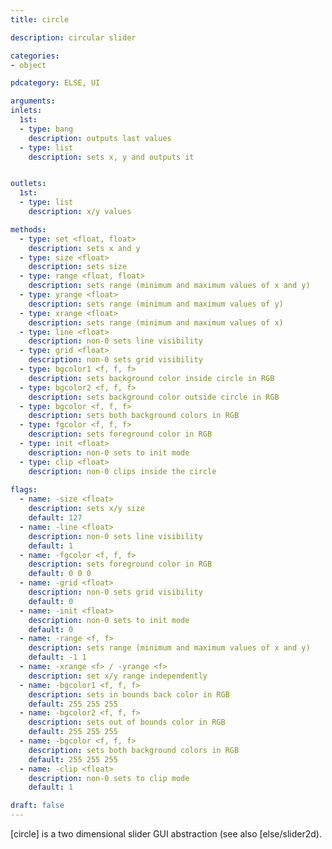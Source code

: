 ```yaml
---
title: circle

description: circular slider

categories:
- object

pdcategory: ELSE, UI

arguments:
inlets:
  1st:
  - type: bang
    description: outputs last values
  - type: list
    description: sets x, y and outputs it


outlets:
  1st:
  - type: list
    description: x/y values

methods:
  - type: set <float, float>
    description: sets x and y
  - type: size <float>
    description: sets size
  - type: range <float, float>
    description: sets range (minimum and maximum values of x and y)
  - type: yrange <float>
    description: sets range (minimum and maximum values of y)
  - type: xrange <float>
    description: sets range (minimum and maximum values of x)
  - type: line <float>
    description: non-0 sets line visibility
  - type: grid <float>
    description: non-0 sets grid visibility
  - type: bgcolor1 <f, f, f>
    description: sets background color inside circle in RGB
  - type: bgcolor2 <f, f, f>
    description: sets background color outside circle in RGB
  - type: bgcolor <f, f, f>
    description: sets both background colors in RGB
  - type: fgcolor <f, f, f>
    description: sets foreground color in RGB
  - type: init <float>
    description: non-0 sets to init mode
  - type: clip <float>
    description: non-0 clips inside the circle
    
flags:
  - name: -size <float>
    description: sets x/y size
    default: 127
  - name: -line <float>
    description: non-0 sets line visibility
    default: 1
  - name: -fgcolor <f, f, f>
    description: sets foreground color in RGB
    default: 0 0 0
  - name: -grid <float>
    description: non-0 sets grid visibility
    default: 0
  - name: -init <float>
    description: non-0 sets to init mode
    default: 0
  - name: -range <f, f>
    description: sets range (minimum and maximum values of x and y)
    default: -1 1
  - name: -xrange <f> / -yrange <f>
    description: set x/y range independently
  - name: -bgcolor1 <f, f, f>
    description: sets in bounds back color in RGB
    default: 255 255 255
  - name: -bgcolor2 <f, f, f>
    description: sets out of bounds color in RGB
    default: 255 255 255
  - name: -bgcolor <f, f, f>
    description: sets both background colors in RGB
    default: 255 255 255
  - name: -clip <float>
    description: non-0 sets to clip mode
    default: 1

draft: false
---
```


[circle] is a two dimensional slider GUI abstraction (see also [else/slider2d).
